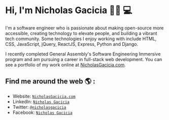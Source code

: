 # Hi, I'm Nicholas Gacicia 👋🏼  💻

I'm a software engineer who is passionate about making open-source more accessible, creating technology to elevate people, and building a vibrant tech community. Some technologies I enjoy working with include HTML, CSS, JavaScript, jQuery, ReactJS, Express, Python and Django.

I recently completed General Assembly's Software Engineering Immersive program and am pursuing a career in full-stack web development.  You can see a portfolio of my work online at [NicholasGacicia.com](https://www.nicholasgacicia.com).

## Find me around the web 🌎 :

- Website: <a href="https://www.nicholasgacicia.com" target="_blank">`NicholasGacicia.com`</a>
- LinkedIn: <a href="https://www.linkedin.com/in/nicholas-gacicia/" target="_blank">`Nicholas Gacicia`</a>
- Twitter: <a href="http://twitter.com/nicholasgacicia" target="_blank">`@nicholasgacicia`</a>
- Facebook: <a href="https://www.facebook.com/NicholasGacicia/" target="_blank">`Nicholas Gacicia`</a>
